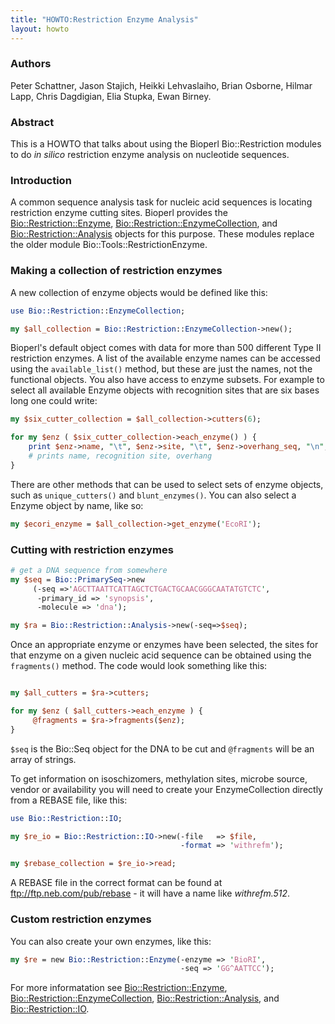 ```yaml
---
title: "HOWTO:Restriction Enzyme Analysis"
layout: howto
---
```


### Authors

Peter Schattner, Jason Stajich, Heikki Lehvaslaiho, Brian Osborne, Hilmar Lapp, Chris Dagdigian, Elia Stupka, Ewan Birney.

### Abstract

This is a HOWTO that talks about using the Bioperl Bio::Restriction modules to do *in silico* restriction enzyme analysis on nucleotide sequences.

### Introduction

A common sequence analysis task for nucleic acid sequences is locating restriction enzyme cutting sites. Bioperl provides the  [Bio::Restriction::Enzyme](https://metacpan.org/pod/Bio::Restriction::Enzyme), [Bio::Restriction::EnzymeCollection](https://metacpan.org/pod/Bio::Restriction::EnzymeCollection), and [Bio::Restriction::Analysis](https://metacpan.org/pod/Bio::Restriction::Analysis) objects for this purpose. These modules replace the older module Bio::Tools::RestrictionEnzyme.

### Making a collection of restriction enzymes

A new collection of enzyme objects would be defined like this:

```perl
use Bio::Restriction::EnzymeCollection;

my $all_collection = Bio::Restriction::EnzymeCollection->new();
```

Bioperl's default object comes with data for more than 500 different Type II restriction enzymes. A list of the available enzyme names can be accessed using the `available_list()` method, but these are just the names, not the functional objects. You also have access to enzyme subsets. For example to select all available Enzyme objects with recognition sites that are six bases long one could write:

```perl
my $six_cutter_collection = $all_collection->cutters(6);

for my $enz ( $six_cutter_collection->each_enzyme() ) {
    print $enz->name, "\t", $enz->site, "\t", $enz->overhang_seq, "\n";
    # prints name, recognition site, overhang
}
```

There are other methods that can be used to select sets of enzyme objects, such as `unique_cutters()` and `blunt_enzymes()`. You can also select a Enzyme object by name, like so:

```perl
my $ecori_enzyme = $all_collection->get_enzyme('EcoRI');
```

### Cutting with restriction enzymes

```perl
# get a DNA sequence from somewhere
my $seq = Bio::PrimarySeq->new
     (-seq =>'AGCTTAATTCATTAGCTCTGACTGCAACGGGCAATATGTCTC',
      -primary_id => 'synopsis',
      -molecule => 'dna');

my $ra = Bio::Restriction::Analysis->new(-seq=>$seq);
```

Once an appropriate enzyme or enzymes have been selected, the sites for that enzyme on a given nucleic acid sequence can be obtained using the `fragments()` method. The code would look something like this:

```perl

my $all_cutters = $ra->cutters;

for my $enz ( $all_cutters->each_enzyme ) {
     @fragments = $ra->fragments($enz);
}
```

`$seq` is the Bio::Seq object for the DNA to be cut and `@fragments` will be an array of strings.

To get information on isoschizomers, methylation sites, microbe source, vendor or availability you will need to create your EnzymeCollection directly from a REBASE file, like this:

```perl
use Bio::Restriction::IO;

my $re_io = Bio::Restriction::IO->new(-file   => $file,
                                      -format => 'withrefm');

my $rebase_collection = $re_io->read;
```

A REBASE file in the correct format can be found at ftp://ftp.neb.com/pub/rebase - it will have a name like *withrefm.512*.

### Custom restriction enzymes

You can also create your own enzymes, like this:

```perl
my $re = new Bio::Restriction::Enzyme(-enzyme => 'BioRI',
                                      -seq => 'GG^AATTCC');
```

For more informatation see [Bio::Restriction::Enzyme](https://metacpan.org/pod/Bio::Restriction::Enzyme), [Bio::Restriction::EnzymeCollection](https://metacpan.org/pod/Bio::Restriction::EnzymeCollection), [Bio::Restriction::Analysis](https://metacpan.org/pod/Bio::Restriction::Analysis), and [Bio::Restriction::IO](https://metacpan.org/pod/Bio::Restriction::IO).


